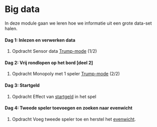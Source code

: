 # Big data

In deze module gaan we leren hoe we informatie uit een grote data-set halen. 

#### Dag 1: Inlezen en verwerken data 

1. <span class="label label-primary">Opdracht</span> Sensor data [Trump-mode](/klimaat/sensor) (1/2)

#### Dag 2: Vrij rondlopen op het bord [deel 2]

1. <span class="label label-primary">Opdracht</span> Monopoly met 1 speler [Trump-mode](/monopoly/vrijrondlopen) (2/2)

#### Dag 3: Startgeld

1. <span class="label label-primary">Opdracht</span> Effect van [startgeld](/monopoly/startgeld) in het spel

#### Dag 4: Tweede speler toevoegen en zoeken naar evenwicht

1. <span class="label label-primary">Opdracht</span> Voeg tweede speler toe en herstel het [evenwicht](/monopoly/tweespelers).
